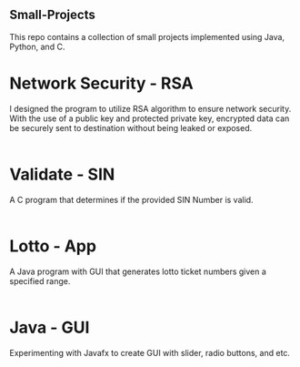 ## Small-Projects
This repo contains a collection of small projects implemented using Java, Python, and C.
<br />
# Network Security - RSA
I designed the program to utilize RSA algorithm to ensure network security. With the use of a public key and protected private key, encrypted data can be securely sent to destination without being leaked or exposed.
<br />
<br />
# Validate - SIN
A C program that determines if the provided SIN Number is valid.
<br />
<br />
# Lotto - App
A Java program with GUI that generates lotto ticket numbers given a specified range.
<br />
<br />
# Java -  GUI
Experimenting with Javafx to create GUI with slider, radio buttons, and etc.
